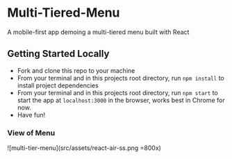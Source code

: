 # Multi-Tiered-Menu

A mobile-first app demoing a multi-tiered menu built with React

## Getting Started Locally

- Fork and clone this repo to your machine
- From your terminal and in this projects root directory, run `npm install` to install project dependencies
- From your terminal and in this projects root directory, run `npm start` to start the app at `localhost:3000` in the browser, works best in Chrome for now.
- Have fun!

### View of Menu
![multi-tier-menu](src/assets/react-air-ss.png =800x)
